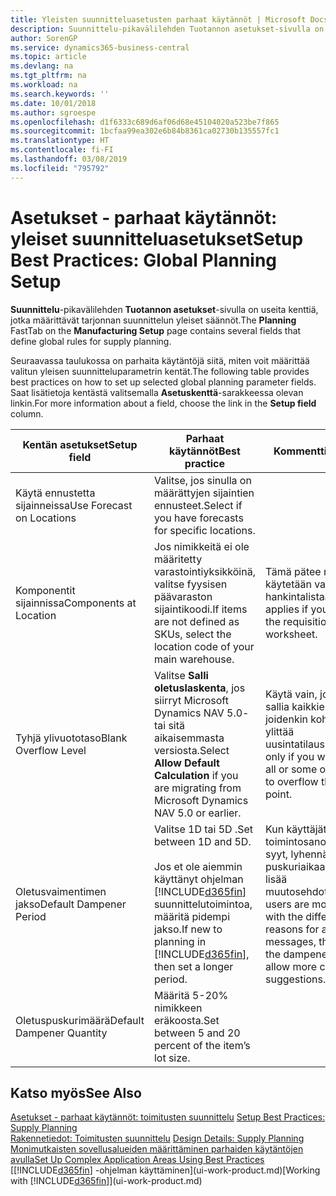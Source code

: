 ```yaml
---
title: Yleisten suunnitteluasetusten parhaat käytännöt | Microsoft Docs
description: Suunnittelu-pikavälilehden Tuotannon asetukset-sivulla on useita kenttiä, jotka määrittävät tarjonnan suunnittelun yleiset säännöt.
author: SorenGP
ms.service: dynamics365-business-central
ms.topic: article
ms.devlang: na
ms.tgt_pltfrm: na
ms.workload: na
ms.search.keywords: ''
ms.date: 10/01/2018
ms.author: sgroespe
ms.openlocfilehash: d1f6333c689d6af06d68e45104020a523be7f865
ms.sourcegitcommit: 1bcfaa99ea302e6b84b8361ca02730b135557fc1
ms.translationtype: HT
ms.contentlocale: fi-FI
ms.lasthandoff: 03/08/2019
ms.locfileid: "795792"
---
```

# <a name="setup-best-practices-global-planning-setup"></a><span data-ttu-id="6265a-103">Asetukset - parhaat käytännöt: yleiset suunnitteluasetukset</span><span class="sxs-lookup"><span data-stu-id="6265a-103">Setup Best Practices: Global Planning Setup</span></span>
<span data-ttu-id="6265a-104">**Suunnittelu**-pikavälilehden **Tuotannon asetukset**-sivulla on useita kenttiä, jotka määrittävät tarjonnan suunnittelun yleiset säännöt.</span><span class="sxs-lookup"><span data-stu-id="6265a-104">The **Planning** FastTab on the **Manufacturing Setup** page contains several fields that define global rules for supply planning.</span></span>  

 <span data-ttu-id="6265a-105">Seuraavassa taulukossa on parhaita käytäntöjä siitä, miten voit määrittää valitun yleisen suunnitteluparametrin kentät.</span><span class="sxs-lookup"><span data-stu-id="6265a-105">The following table provides best practices on how to set up selected global planning parameter fields.</span></span> <span data-ttu-id="6265a-106">Saat lisätietoja kentästä valitsemalla **Asetuskenttä**-sarakkeessa olevan linkin.</span><span class="sxs-lookup"><span data-stu-id="6265a-106">For more information about a field, choose the link in the **Setup field** column.</span></span>  

|<span data-ttu-id="6265a-107">Kentän asetukset</span><span class="sxs-lookup"><span data-stu-id="6265a-107">Setup field</span></span>|<span data-ttu-id="6265a-108">Parhaat käytännöt</span><span class="sxs-lookup"><span data-stu-id="6265a-108">Best practice</span></span>|<span data-ttu-id="6265a-109">Kommentti</span><span class="sxs-lookup"><span data-stu-id="6265a-109">Comment</span></span>|  
|-----------------|-------------------|-------------|  
|<span data-ttu-id="6265a-110">Käytä ennustetta sijainneissa</span><span class="sxs-lookup"><span data-stu-id="6265a-110">Use Forecast on Locations</span></span>|<span data-ttu-id="6265a-111">Valitse, jos sinulla on määrättyjen sijaintien ennusteet.</span><span class="sxs-lookup"><span data-stu-id="6265a-111">Select if you have forecasts for specific locations.</span></span>||  
|<span data-ttu-id="6265a-112">Komponentit sijainnissa</span><span class="sxs-lookup"><span data-stu-id="6265a-112">Components at Location</span></span>|<span data-ttu-id="6265a-113">Jos nimikkeitä ei ole määritetty varastointiyksikköinä, valitse fyysisen päävaraston sijaintikoodi.</span><span class="sxs-lookup"><span data-stu-id="6265a-113">If items are not defined as SKUs, select the location code of your main warehouse.</span></span>|<span data-ttu-id="6265a-114">Tämä pätee myös, jos käytetään vain hankintalistaa.</span><span class="sxs-lookup"><span data-stu-id="6265a-114">This also applies if you only use the requisition worksheet.</span></span>|  
|<span data-ttu-id="6265a-115">Tyhjä ylivuototaso</span><span class="sxs-lookup"><span data-stu-id="6265a-115">Blank Overflow Level</span></span>|<span data-ttu-id="6265a-116">Valitse **Salli oletuslaskenta**, jos siirryt Microsoft Dynamics NAV 5.0- tai sitä aikaisemmasta versiosta.</span><span class="sxs-lookup"><span data-stu-id="6265a-116">Select **Allow Default Calculation** if you are migrating from Microsoft Dynamics NAV 5.0 or earlier.</span></span>|<span data-ttu-id="6265a-117">Käytä vain, jos haluat sallia kaikkien tai joidenkin kohteiden ylittää uusintatilauspisteen.</span><span class="sxs-lookup"><span data-stu-id="6265a-117">Use only if you want to allow all or some of your items to overflow the reorder point.</span></span>|  
|<span data-ttu-id="6265a-118">Oletusvaimentimen jakso</span><span class="sxs-lookup"><span data-stu-id="6265a-118">Default Dampener Period</span></span>|<span data-ttu-id="6265a-119">Valitse 1D tai 5D .</span><span class="sxs-lookup"><span data-stu-id="6265a-119">Set between 1D and 5D.</span></span><br /><br /> <span data-ttu-id="6265a-120">Jos et ole aiemmin käyttänyt ohjelman [!INCLUDE[d365fin](includes/d365fin_md.md)] suunnittelutoimintoa, määritä pidempi jakso.</span><span class="sxs-lookup"><span data-stu-id="6265a-120">If new to planning in [!INCLUDE[d365fin](includes/d365fin_md.md)], then set a longer period.</span></span>|<span data-ttu-id="6265a-121">Kun käyttäjät tuntevat toimintosanomien eri syyt, lyhennä puskuriaikaa antaaksesi lisää muutosehdotuksia.</span><span class="sxs-lookup"><span data-stu-id="6265a-121">When users are more familiar with the different reasons for action messages, then shorten the dampener period to allow more change suggestions.</span></span>|  
|<span data-ttu-id="6265a-122">Oletuspuskurimäärä</span><span class="sxs-lookup"><span data-stu-id="6265a-122">Default Dampener Quantity</span></span>|<span data-ttu-id="6265a-123">Määritä 5-20% nimikkeen eräkoosta.</span><span class="sxs-lookup"><span data-stu-id="6265a-123">Set between 5 and 20 percent of the item’s lot size.</span></span>||  

## <a name="see-also"></a><span data-ttu-id="6265a-124">Katso myös</span><span class="sxs-lookup"><span data-stu-id="6265a-124">See Also</span></span>  
 <span data-ttu-id="6265a-125">[Asetukset - parhaat käytännöt: toimitusten suunnittelu](setup-best-practices-supply-planning.md) </span><span class="sxs-lookup"><span data-stu-id="6265a-125">[Setup Best Practices: Supply Planning](setup-best-practices-supply-planning.md) </span></span>  
 <span data-ttu-id="6265a-126">[Rakennetiedot: Toimitusten suunnittelu](design-details-supply-planning.md) </span><span class="sxs-lookup"><span data-stu-id="6265a-126">[Design Details: Supply Planning](design-details-supply-planning.md) </span></span>  
 [<span data-ttu-id="6265a-127">Monimutkaisten sovellusalueiden määrittäminen parhaiden käytäntöjen avulla</span><span class="sxs-lookup"><span data-stu-id="6265a-127">Set Up Complex Application Areas Using Best Practices</span></span>](set-up-complex-application-areas-using-best-practices.md)  
 <span data-ttu-id="6265a-128">[[!INCLUDE[d365fin](includes/d365fin_md.md)] -ohjelman käyttäminen](ui-work-product.md)</span><span class="sxs-lookup"><span data-stu-id="6265a-128">[Working with [!INCLUDE[d365fin](includes/d365fin_md.md)]](ui-work-product.md)</span></span>
